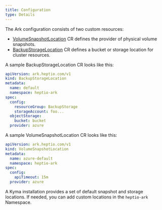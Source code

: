 ```yaml
---
title: Configuration
type: Details
---
```


The Ark configuration consists of two custom resources:

- [VolumeSnapshotLocation](https://github.com/heptio/velero/blob/master/docs/api-types/volumesnapshotlocation.md) CR defines the provider of physical volume snapshots.
- [BackupStorageLocation](https://github.com/heptio/velero/blob/master/docs/api-types/backupstoragelocation.md) CR defines a bucket or storage location for cluster resources.

A sample BackupStorageLocation CR looks like this:

``` yaml
apiVersion: ark.heptio.com/v1
kind: BackupStorageLocation
metadata:
  name: default
  namespace: heptio-ark
spec:
  config:
    resourceGroup: BackupStorage
    storageAccount: foo...
  objectStorage:
    bucket: bucket
  provider: azure
```

A sample VolumeSnapshotLocation CR looks like this:

``` yaml
apiVersion: ark.heptio.com/v1
kind: VolumeSnapshotLocation
metadata:
  name: azure-default
  namespace: heptio-ark
spec:
  config:
    apiTimeout: 15m
  provider: azure
```

A Kyma installation provides a set of default snapshot and storage locations. If needed, you can add custom locations in the `heptio-ark` Namespace.